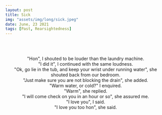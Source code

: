 ```yaml
---
layout: post
title: Sick
img: "assets/img/long/sick.jpeg"
date: June, 23 2021
tags: [Past, Rearsightedness]
---
```

  
<br><br>
<div align="center">

"Hon", I shouted to be louder than the laundry machine. <br>
"I did it", I continued with the same loudness. <br>
"Ok, go lie in the tub, and keep your wrist under running water", she shouted back from our bedroom. <br>
"Just make sure you are not blocking the drain", she added.  <br>
"Warm water, or cold?" I enquired.<br>
"Warm", she replied.<br>
"I will come check on you in an hour or so", she assured me.<br>
"I love you", I said.<br>
"I love you too hon", she said.<br>





</div>
<br><br>
<br><br>
<br><br>
<br><br>
<br><br>
<br><br>
